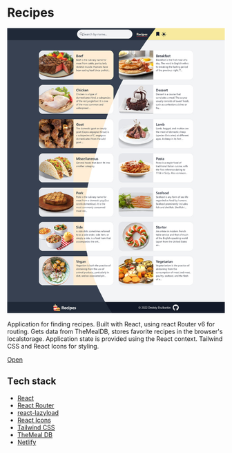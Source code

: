 # Recipes

![screenshot](/screenshot.jpg)

Application for finding recipes.
Built with React, using react Router v6 for routing. Gets data from TheMealDB, stores favorite recipes in the browser's localstorage. Application state is provided using the React context. Tailwind CSS and React Icons for styling.

[Open](https://recipes-dmitriy.netlify.app/)

## Тech stack

- [React](https://reactjs.org/)
- [React Router](https://reactrouter.com/docs/en/v6/getting-started/overview)
- [react-lazyload](https://github.com/twobin/react-lazyload)
- [React Icons](https://github.com/react-icons/react-icons)
- [Tailwind CSS](https://tailwindcss.com/)
- [TheMeal DB](https://www.themealdb.com/)
- [Netlify]()
